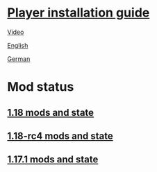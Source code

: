 # [Player installation guide](Installation.MD)
[Video](Installation.MD#installation-video)

[English](Installation.MD#installation-video#get-up-and-running-clientside-german-version-below)

[German](Installation.MD#installation-video#clientside-installation-deutsch)
# Mod status
## [1.18 mods and state](1.18-rc4)
## [1.18-rc4 mods and state](1.18-rc4)
## [1.17.1 mods and state](1.17.1)
